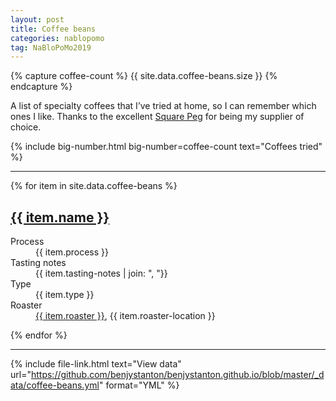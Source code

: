 ```yaml
---
layout: post
title: Coffee beans
categories: nablopomo
tag: NaBloPoMo2019
---
```


{% capture coffee-count %}
{{ site.data.coffee-beans.size }}
{% endcapture %}


<p class="lede">A list of specialty coffees that I’ve tried at home, so I can remember which ones I like. Thanks to the excellent <a href="https://www.squarepeg.org.uk/">Square Peg</a> for being my supplier of choice.</p>

{%
  include big-number.html
  big-number=coffee-count
  text="Coffees tried"
%}

<hr>

{% for item in site.data.coffee-beans %}

<h2><a href="{{ item.url }}">{{ item.name }}</a></h2>
<dl>
  <dt>Process</dt>
  <dd>{{ item.process }}</dd>
  <dt>Tasting notes</dt>
  <dd>{{ item.tasting-notes | join: ", "}}</dd>
  <dt>Type</dt>
  <dd>{{ item.type }}</dd>
  <dt>Roaster</dt>
  <dd><a href="{{ item.roaster-url }}">{{ item.roaster }}</a>, {{ item.roaster-location }}</dd>
</dl>
{% endfor %}

<hr>

{%
  include file-link.html
  text="View data"
  url="https://github.com/benjystanton/benjystanton.github.io/blob/master/_data/coffee-beans.yml"
  format="YML"
%}